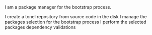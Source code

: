 I am a package manager for the bootstrap process.

I create a tonel repository from source code in the disk
I manage the packages selection for the bootstrap process
I perform the selected packages dependency validations
